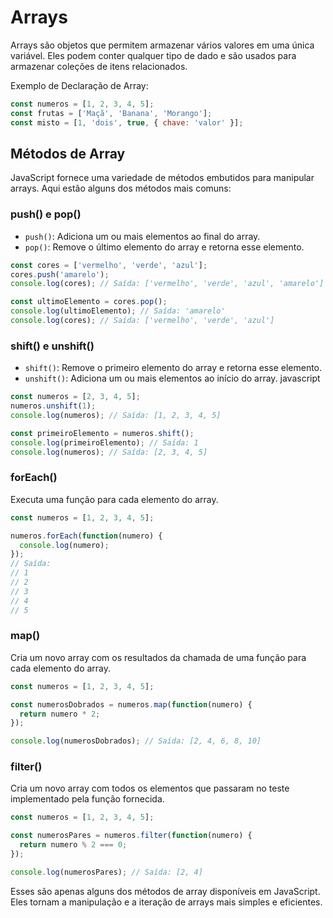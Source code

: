 # Arrays

Arrays são objetos que permitem armazenar vários valores em uma única variável. Eles podem conter qualquer tipo de dado e são usados para armazenar coleções de itens relacionados.

Exemplo de Declaração de Array:

```js
const numeros = [1, 2, 3, 4, 5];
const frutas = ['Maçã', 'Banana', 'Morango'];
const misto = [1, 'dois', true, { chave: 'valor' }];
```

## Métodos de Array

JavaScript fornece uma variedade de métodos embutidos para manipular arrays. Aqui estão alguns dos métodos mais comuns:

### push() e pop()

- `push()`: Adiciona um ou mais elementos ao final do array.
- `pop()`: Remove o último elemento do array e retorna esse elemento.

```js
const cores = ['vermelho', 'verde', 'azul'];
cores.push('amarelo');
console.log(cores); // Saída: ['vermelho', 'verde', 'azul', 'amarelo']

const ultimoElemento = cores.pop();
console.log(ultimoElemento); // Saída: 'amarelo'
console.log(cores); // Saída: ['vermelho', 'verde', 'azul']
```

### shift() e unshift()

- `shift()`: Remove o primeiro elemento do array e retorna esse elemento.
- `unshift()`: Adiciona um ou mais elementos ao início do array.
javascript

```js
const numeros = [2, 3, 4, 5];
numeros.unshift(1);
console.log(numeros); // Saída: [1, 2, 3, 4, 5]

const primeiroElemento = numeros.shift();
console.log(primeiroElemento); // Saída: 1
console.log(numeros); // Saída: [2, 3, 4, 5]
```

### forEach()

Executa uma função para cada elemento do array.

```js
const numeros = [1, 2, 3, 4, 5];

numeros.forEach(function(numero) {
  console.log(numero);
});
// Saída:
// 1
// 2
// 3
// 4
// 5
```

### map()

Cria um novo array com os resultados da chamada de uma função para cada elemento do array.

```js
const numeros = [1, 2, 3, 4, 5];

const numerosDobrados = numeros.map(function(numero) {
  return numero * 2;
});

console.log(numerosDobrados); // Saída: [2, 4, 6, 8, 10]
```

### filter()

Cria um novo array com todos os elementos que passaram no teste implementado pela função fornecida.

```js
const numeros = [1, 2, 3, 4, 5];

const numerosPares = numeros.filter(function(numero) {
  return numero % 2 === 0;
});

console.log(numerosPares); // Saída: [2, 4]
```

Esses são apenas alguns dos métodos de array disponíveis em JavaScript. Eles tornam a manipulação e a iteração de arrays mais simples e eficientes.